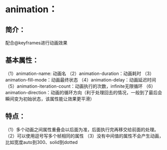 # animation：
## 简介：
配合@keyframes进行动画效果
## 基本属性：
（1）animation-name: 动画名
（2）animation-duration：动画耗时
（3）animation-fill-mode：动画最终状态
（4）animation-delay：动画延迟时间
（5）animation-iteration-count：动画执行的次数，infinite无限循环
（6）animation-direction：动画的循环方向（利于处理回去的情况，一般到了最后会瞬间变为初始状态，该属性能让效果更平滑）
## 特点：
（1）多个动画之间属性重叠会以后面为准，后面执行完再移交给前面的处理。
（2）可以使用逗号写多个帧相同的属性
（3）没有中间值的属性不会产生动画，比如宽度auto到300、solid到dotted
